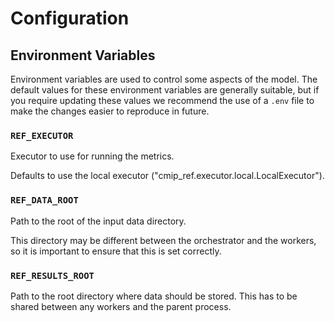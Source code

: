 # Configuration

## Environment Variables

Environment variables are used to control some aspects of the model.
The default values for these environment variables are generally suitable,
but if you require updating these values we recommend the use of a `.env` file
to make the changes easier to reproduce in future.

### `REF_EXECUTOR`

Executor to use for running the metrics.

Defaults to use the local executor ("cmip_ref.executor.local.LocalExecutor").

### `REF_DATA_ROOT`

Path to the root of the input data directory.

This directory may be different between the orchestrator and the workers,
so it is important to ensure that this is set correctly.

### `REF_RESULTS_ROOT`

Path to the root directory where data should be stored.
This has to be shared between any workers and the parent
process.
